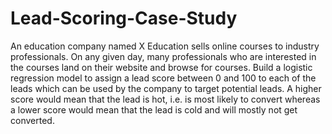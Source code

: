 # Lead-Scoring-Case-Study
An education company named X Education sells online courses to industry professionals. On any given day, many professionals who are interested in the courses land on their website and browse for courses. Build a logistic regression model to assign a lead score between 0 and 100 to each of the leads which can be used by the company to target potential leads. A higher score would mean that the lead is hot, i.e. is most likely to convert whereas a lower score would mean that the lead is cold and will mostly not get converted.
